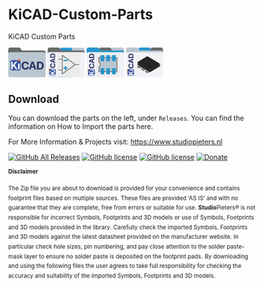 # KiCAD-Custom-Parts
KiCAD Custom Parts

<img src="https://raw.githubusercontent.com/AchimPieters/KiCAD-Custom-Parts/main/icns/KiCAD.png" width="15%" height="15%">          <img src="https://raw.githubusercontent.com/AchimPieters/KiCAD-Custom-Parts/main/icns/KiCAD_Symbols.png" width="15%" height="15%">          <img src="https://raw.githubusercontent.com/AchimPieters/KiCAD-Custom-Parts/main/icns/KICAD_Footprints.png" width="15%" height="15%">          <img src="https://raw.githubusercontent.com/AchimPieters/KiCAD-Custom-Parts/main/icns/KiCAD_3D.png" width="15%" height="15%">

## Download

You can download the parts on the left, under `Releases`. You can find the information on How to Import the parts here.

For More Information & Projects visit: https://www.studiopieters.nl

[![GitHub All Releases](https://img.shields.io/github/downloads/achimpieters/KiCAD-Custom-Parts/total?color=green)](https://github.com/achimpieters/KiCAD-Custom-Parts/releases) 
[![GitHub license](https://img.shields.io/badge/License-MIT-yellow.svg)](https://raw.githubusercontent.com/hyperion-project/hyperion.ng/master/LICENSE)
[![GitHub license](https://img.shields.io/github/v/release/achimpieters/KiCAD-Custom-Parts)](https://img.shields.io/github/v/release/achimpieters/KiCAD-Custom-Parts)
[![Donate](https://img.shields.io/badge/donate-PayPal-blue.svg)](https://paypal.me/AJFPieters)


<sup><b>Disclaimer</b></sup>

<sup>The Zip file you are about to download is provided for your convenience and contains footprint files based on multiple sources.</sup> <sup>These files are provided ‘AS IS’ and with no guarantee that they are complete, free from errors or suitable for use. <b>Studio</b>Pieters® is not responsible for incorrect Symbols, Footprints and 3D models or use of Symbols, Footprints and 3D models provided in the library.</sup> <sup>Carefully check the imported Symbols, Footprints and 3D models against the latest datasheet provided on the manufacturer website. In particular check hole sizes, pin numbering, and pay close attention to the solder paste-mask layer to ensure no solder paste is deposited on the footprint pads.</sup> <sup>By downloading and using the following files the user agrees to take full responsibility for checking the accuracy and suitability of the imported Symbols, Footprints and 3D models.</sup>

